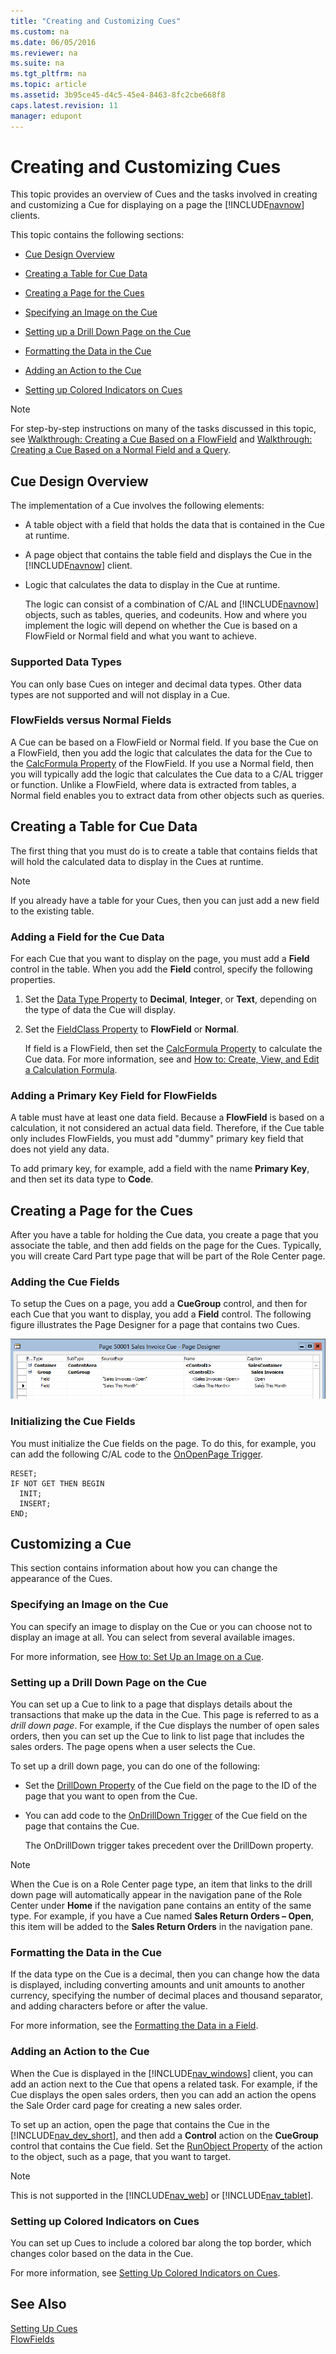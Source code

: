 ```yaml
---
title: "Creating and Customizing Cues"
ms.custom: na
ms.date: 06/05/2016
ms.reviewer: na
ms.suite: na
ms.tgt_pltfrm: na
ms.topic: article
ms.assetid: 3b95ce45-d4c5-45e4-8463-8fc2cbe668f8
caps.latest.revision: 11
manager: edupont
---
```

# Creating and Customizing Cues
This topic provides an overview of Cues and the tasks involved in creating and customizing a Cue for displaying on a page the [!INCLUDE[navnow](../dynamics-nav/includes/navnow_md.md)] clients.  
  
 This topic contains the following sections:  
  
-   [Cue Design Overview](../dynamics-nav/Creating-and-Customizing-Cues.md#CueDesign)  
  
-   [Creating a Table for Cue Data](../dynamics-nav/Creating-and-Customizing-Cues.md#CreateTable)  
  
-   [Creating a Page for the Cues](../dynamics-nav/Creating-and-Customizing-Cues.md#CreatePage)  
  
-   [Specifying an Image on the Cue](../dynamics-nav/Creating-and-Customizing-Cues.md#SpecifyImage)  
  
-   [Setting up a Drill Down Page on the Cue](../dynamics-nav/Creating-and-Customizing-Cues.md#DrillDown)  
  
-   [Formatting the Data in the Cue](../dynamics-nav/Creating-and-Customizing-Cues.md#FormatData)  
  
-   [Adding an Action to the Cue](../dynamics-nav/Creating-and-Customizing-Cues.md#AddAction)  
  
-   [Setting up Colored Indicators on Cues](../dynamics-nav/Creating-and-Customizing-Cues.md#SetupIndicator)  
  
> [!NOTE]  
>  For step\-by\-step instructions on many of the tasks discussed in this topic, see [Walkthrough: Creating a Cue Based on a FlowField](../Topic/Walkthrough:%20Creating%20a%20Cue%20Based%20on%20a%20FlowField.md) and [Walkthrough: Creating a Cue Based on a Normal Field and a Query](../Topic/Walkthrough:%20Creating%20a%20Cue%20Based%20on%20a%20Normal%20Field%20and%20a%20Query.md).  
  
##  <a name="CueDesign"></a> Cue Design Overview  
 The implementation of a Cue involves the following elements:  
  
-   A table object with a field that holds the data that is contained in the Cue at runtime.  
  
-   A page object that contains the table field and displays the Cue in the [!INCLUDE[navnow](../dynamics-nav/includes/navnow_md.md)] client.  
  
-   Logic that calculates the data to display in the Cue at runtime.  
  
     The logic can consist of a combination of C\/AL and [!INCLUDE[navnow](../dynamics-nav/includes/navnow_md.md)] objects, such as tables, queries, and codeunits. How and where you implement the logic will depend on whether the Cue is based on a FlowField or Normal field and what you want to achieve.  
  
### Supported Data Types  
 You can only base Cues on integer and decimal data types. Other data types are not supported and will not display in a Cue.  
  
### FlowFields versus Normal Fields  
 A Cue can be based on a FlowField or Normal field. If you base the Cue on a FlowField, then you add the logic that calculates the data for the Cue to the [CalcFormula Property](../dynamics-nav/CalcFormula-Property.md) of the FlowField. If you use a Normal field, then you will typically add the logic that calculates the Cue data to a C\/AL trigger or function. Unlike a FlowField, where data is extracted from tables, a Normal field enables you to extract data from other objects such as queries.  
  
##  <a name="CreateTable"></a> Creating a Table for Cue Data  
 The first thing that you must do is to create a table that contains fields that will hold the calculated data to display in the Cues at runtime.  
  
> [!NOTE]  
>  If you already have a table for your Cues, then you can just add a new field to the existing table.  
  
### Adding a Field for the Cue Data  
 For each Cue that you want to display on the page, you must add a **Field** control in the table. When you add the **Field** control, specify the following properties.  
  
1.  Set the [Data Type Property](../dynamics-nav/Data-Type-Property.md) to **Decimal**, **Integer**, or **Text**, depending on the type of data the Cue will display.  
  
2.  Set the [FieldClass Property](../dynamics-nav/FieldClass-Property.md) to **FlowField** or **Normal**.  
  
     If field is a FlowField, then set the [CalcFormula Property](../dynamics-nav/CalcFormula-Property.md) to calculate the Cue data. For more information, see and [How to: Create, View, and Edit a Calculation Formula](../Topic/How%20to:%20Create,%20View,%20and%20Edit%20a%20Calculation%20Formula.md).  
  
### Adding a Primary Key Field for FlowFields  
 A table must have at least one data field. Because a **FlowField** is based on a calculation, it not considered an actual data field. Therefore, if the Cue table only includes FlowFields, you must add "dummy" primary key field that does not yield any data.  
  
 To add primary key, for example, add a field with the name **Primary Key**, and then set its data type to **Code**.  
  
##  <a name="CreatePage"></a> Creating a Page for the Cues  
 After you have a table for holding the Cue data, you create a page that you associate the table, and then add fields on the page for the Cues. Typically, you will create Card Part type page that will be part of the Role Center page.  
  
### Adding the Cue Fields  
 To setup the Cues on a page, you add a **CueGroup** control, and then for each Cue that you want to display, you add a **Field** control. The following figure illustrates the Page Designer for a page that contains two Cues.  
  
 ![Page Designer showing cues](../dynamics-nav/media/NAV_PageDesigner_SalesThisMonthCue_Clip.png "NAV\_PageDesigner\_SalesThisMonthCue\_Clip")  
  
### Initializing the Cue Fields  
 You must initialize the Cue fields on the page. To do this, for example, you can add the following C\/AL code to the [OnOpenPage Trigger](../dynamics-nav/OnOpenPage-Trigger.md).  
  
```  
RESET;  
IF NOT GET THEN BEGIN  
  INIT;  
  INSERT;  
END;  
```  
  
## Customizing a Cue  
 This section contains information about how you can change the appearance of the Cues.  
  
###  <a name="SpecifyImage"></a> Specifying an Image on the Cue  
 You can specify an image to display on the Cue or you can choose not to display an image at all.  You can select from several available images.  
  
 For more information, see [How to: Set Up an Image on a Cue](../Topic/How%20to:%20Set%20Up%20an%20Image%20on%20a%20Cue.md).  
  
###  <a name="DrillDown"></a> Setting up a Drill Down Page on the Cue  
 You can set up a Cue to link to a page that displays details about the transactions that make up the data in the Cue. This page is referred to as a *drill down page*. For example, if the Cue displays the number of open sales orders, then you can set up the Cue to link to list page that includes the sales orders. The page opens when a user selects the Cue.  
  
 To set up a drill down page, you can do one of the following:  
  
-   Set the [DrillDown Property](../dynamics-nav/DrillDown-Property.md) of the Cue field on the page to the ID of the page that you want to open from the Cue.  
  
-   You can add code to the [OnDrillDown Trigger](../dynamics-nav/OnDrillDown-Trigger.md) of the Cue field on the page that contains the Cue.  
  
     The OnDrillDown trigger takes precedent over the DrillDown property.  
  
> [!NOTE]  
>  When the Cue is on a Role Center page type, an item that links to the drill down page will automatically appear in the navigation pane of the Role Center under **Home** if the navigation pane contains an entity of the same type. For example, if you have a Cue named **Sales Return Orders – Open**, this item will be added to the **Sales Return Orders** in the navigation pane.  
  
###  <a name="FormatData"></a> Formatting the Data in the Cue  
 If the data type on the Cue is a decimal, then you can change how the data is displayed, including converting amounts and unit amounts to another currency, specifying the number of decimal places and thousand separator, and adding characters before or after the value.  
  
 For more information, see the [Formatting the Data in a Field](../dynamics-nav/Formatting-the-Data-in-a-Field.md).  
  
###  <a name="AddAction"></a> Adding an Action to the Cue  
 When the Cue is displayed in the [!INCLUDE[nav_windows](../dynamics-nav/includes/nav_windows_md.md)] client, you can add an action next to the Cue that opens a related task. For example, if the Cue displays the open sales orders, then you can add an action the opens the Sale Order card page for creating a new sales order.  
  
 To set up an action, open the page that contains the Cue in the [!INCLUDE[nav_dev_short](../dynamics-nav/includes/nav_dev_short_md.md)], and then add a **Control** action on the **CueGroup** control that contains the Cue field. Set the [RunObject Property](../dynamics-nav/RunObject-Property.md) of the action to the object, such as a page, that you want to target.  
  
> [!NOTE]  
>  This is not supported in the [!INCLUDE[nav_web](../dynamics-nav/includes/nav_web_md.md)] or [!INCLUDE[nav_tablet](../dynamics-nav/includes/nav_tablet_md.md)].  
  
###  <a name="SetupIndicator"></a> Setting up Colored Indicators on Cues  
 You can set up Cues to include a colored bar along the top border, which changes color based on the data in the Cue.  
  
 For more information, see [Setting Up Colored Indicators on Cues](../dynamics-nav/Setting-Up-Colored-Indicators-on-Cues.md).  
  
## See Also  
 [Setting Up Cues](../dynamics-nav/Setting-Up-Cues.md)   
 [FlowFields](../dynamics-nav/FlowFields.md)